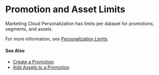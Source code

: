 

# Promotion and Asset Limits

Marketing Cloud Personalization has limits per dataset for promotions,
segments, and assets.

For more information, see [Personalization
Limits](https://help.salesforce.com/s/articleView?id=sf.mc_pers_limits.htm&language=en_US&type=5
"Learn about the limits and capabilities in Marketing Cloud
Personalization.").

#### See Also

  * [Create a Promotion](https://help.salesforce.com/s/articleView?id=sf.mc_pers_promotion_create.htm&language=en_US&type=5 "Create a campaign promotion to offer special deals and promote specific products. When creating a promotion, the only required information is the name and the URL of the landing page. For a promotion to return in a campaign, you must have an asset associated with the promotion. Adding eligibility criteria, promotion attributes, and related catalog objects is recommended. A promotion attribute determines which promotions appear in a campaign. Personalization uses related catalog objects to track and measure customer affinities across item types in your catalog.")
  * [Add Assets to a Promotion](https://help.salesforce.com/s/articleView?id=sf.mc_pers_promotion_asset_add.htm&language=en_US&type=5 "For a promotion to appear in a campaign, it must have an associated asset, such as an uploaded image or a URL that points to an external image.")

